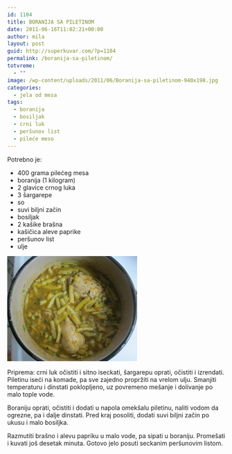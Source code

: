 ```yaml
---
id: 1104
title: BORANIJA SA PILETINOM
date: 2011-06-16T11:02:21+00:00
author: mila
layout: post
guid: http://superkuvar.com/?p=1104
permalink: /boranija-sa-piletinom/
totvreme:
  - ""
image: /wp-content/uploads/2011/06/Boranija-sa-piletinom-940x198.jpg
categories:
  - jela od mesa
tags:
  - boranija
  - bosiljak
  - crni luk
  - peršunov list
  - pileće meso
---
```

Potrebno je:

  * 400 grama pilećeg mesa
  * boranija (1 kilogram)
  * 2 glavice crnog luka
  * 3 šargarepe
  * so
  * suvi biljni začin
  * bosiljak
  * 2 kašike brašna
  * kašičica aleve paprike
  * peršunov list
  * ulje

<img class="alignnone size-medium wp-image-3134" title="Boranija sa piletinom" src="/wp-content/uploads/2011/06/Boranija-sa-piletinom-e1335781992103-300x243.jpg" alt="" width="300" height="243" /> 

Priprema: crni luk očistiti i sitno iseckati, šargarepu oprati, očistiti i izrendati. Piletinu iseći na komade, pa sve zajedno propržiti na vrelom ulju. Smanjiti temperaturu i dinstati poklopljeno, uz povremeno mešanje i dolivanje po malo tople vode.

Boraniju oprati, očistiti i dodati u napola omekšalu piletinu, naliti vodom da ogrezne, pa i dalje dinstati. Pred kraj posoliti, dodati suvi biljni začin po ukusu i malo bosiljka.

Razmutiti brašno i alevu papriku u malo vode, pa sipati u boraniju. Promešati i kuvati još desetak minuta. Gotovo jelo posuti seckanim peršunovim listom.